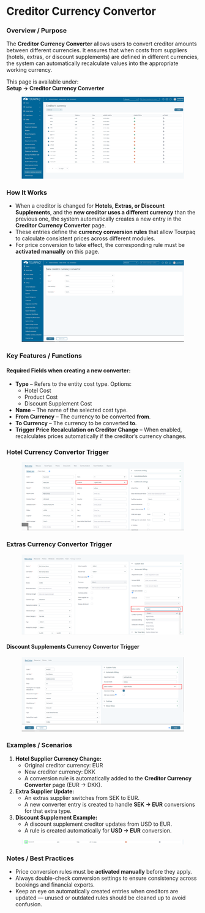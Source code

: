 # Creditor Currency Convertor

### **Overview / Purpose**

The **Creditor Currency Converter** allows users to convert creditor amounts between different currencies. It ensures that when costs from suppliers (hotels, extras, or discount supplements) are defined in different currencies, the system can automatically recalculate values into the appropriate working currency.

This page is available under:\
**Setup → Creditor Currency Converter**

<figure><img src="../.gitbook/assets/creditor-main-page-9f82fca52cb1aeba549f467970240fc2.png" alt=""><figcaption></figcaption></figure>

### **How It Works**

* When a creditor is changed for **Hotels, Extras, or Discount Supplements**, and the **new creditor uses a different currency** than the previous one, the system automatically creates a new entry in the **Creditor Currency Converter** page.
* These entries define the **currency conversion rules** that allow Tourpaq to calculate consistent prices across different modules.
* For price conversion to take effect, the corresponding rule must be **activated manually** on this page.

<figure><img src="../.gitbook/assets/creditor-currency-convertor-create-e8cbe64c3996bf0b836c8d83884b2a1f.png" alt=""><figcaption></figcaption></figure>

### **Key Features / Functions**

#### **Required Fields** when creating a new converter:

* **Type** – Refers to the entity cost type. Options:
  * Hotel Cost
  * Product Cost
  * Discount Supplement Cost
* **Name** – The name of the selected cost type.
* **From Currency** – The currency to be converted **from**.
* **To Currency** – The currency to be converted **to**.
* **Trigger Price Recalculation on Creditor Change** – When enabled, recalculates prices automatically if the creditor’s currency changes.

### Hotel Currency Convertor Trigger <a href="#hotel-currency-convertor-trigger" id="hotel-currency-convertor-trigger"></a>

<figure><img src="../.gitbook/assets/hotel-creditor-3d7beb8e30273e40dabf227c5c2f46d6.png" alt=""><figcaption></figcaption></figure>

### Extras Currency Convertor Trigger <a href="#extras-currency-convertor-trigger" id="extras-currency-convertor-trigger"></a>

<figure><img src="../.gitbook/assets/extras-creditor-66698e96860b4cfa7bd2200c8c7dc411.png" alt=""><figcaption></figcaption></figure>

#### Discount Supplements Currency Convertor Trigger <a href="#discount-supplements-currency-convertor-trigger" id="discount-supplements-currency-convertor-trigger"></a>

<figure><img src="../.gitbook/assets/disc-supp-creditor-7a1e95924127b87d499e71fb1a7bafe5.png" alt=""><figcaption></figcaption></figure>

### **Examples / Scenarios**

1. **Hotel Supplier Currency Change:**
   * Original creditor currency: EUR
   * New creditor currency: DKK
   * A conversion rule is automatically added to the **Creditor Currency Converter** page (EUR → DKK).
2. **Extra Supplier Update:**
   * An extras supplier switches from SEK to EUR.
   * A new converter entry is created to handle **SEK → EUR** conversions for that extra type.
3. **Discount Supplement Example:**
   * A discount supplement creditor updates from USD to EUR.
   * A rule is created automatically for **USD → EUR** conversion.

<figure><img src="../.gitbook/assets/Untitled (1).png" alt=""><figcaption></figcaption></figure>

### **Notes / Best Practices**

* Price conversion rules must be **activated manually** before they apply.
* Always double-check conversion settings to ensure consistency across bookings and financial exports.
* Keep an eye on automatically created entries when creditors are updated — unused or outdated rules should be cleaned up to avoid confusion.
